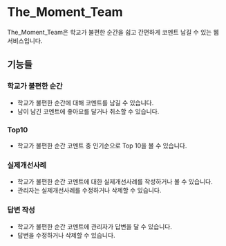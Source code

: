 # The_Moment_Team

The_Moment_Team은 학교가 불편한 순간을 쉽고 간편하게 코멘트 남길 수 있는 웹 서비스입니다.

## 기능들

### **학교가 불편한 순간**

- 학교가 불편한 순간에 대해 코멘트를 남길 수 있습니다.
- 남이 남긴 코멘트에 좋아요를 달거나 취소할 수 있습니다.

### **Top10**

- 학교가 불편한 순간 코멘트 중 인기순으로 Top 10을 볼 수 있습니다.

### **실제개선사례**

- 학교가 불편한 순간 코멘트에 대한 실제개선사례를 작성하거나 볼 수 있습니다.
- 관리자는 실제개선사례를 수정하거나 삭제할 수 있습니다.

### **답변 작성**

- 학교가 불편한 순간 코멘트에 관리자가 답변을 달 수 있습니다.
- 답변을 수정하거나 삭제할 수 있습니다.
